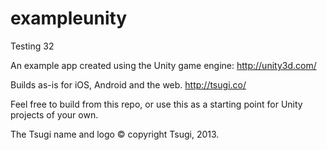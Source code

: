 exampleunity
============

Testing 32

An example app created using the Unity game engine: http://unity3d.com/

Builds as-is for iOS, Android and the web. http://tsugi.co/

Feel free to build from this repo, or use this as a starting point for Unity projects of your own.

The Tsugi name and logo &copy; copyright Tsugi, 2013.
